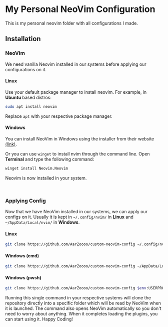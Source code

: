 # My Personal NeoVim Configuration

This is my personal neovim folder with all configurations I made.

## Installation

### NeoVim

We need vanilla Neovim installed in our systems before applying our configurations on it.

#### Linux

Use your default package manager to install neovim. For example, in **Ubuntu** based distros:

```bash
sudo apt install neovim
```

Replace `apt` with your respective package manager.

#### Windows

You can install NeoVim in Windows using the installer from their website [(link)](https://neovim.io/).

Or you can use `winget` to install nvim through the command line. Open **Terminal** and type the following command:

```bash
winget install Neovim.Neovim
```

Neovim is now installed in your system.

<br>

### Applying Config

Now that we have NeoVim installed in our systems, we can apply our configs on it. Usually it is kept in `~/.config/nvim/` in **Linux** and `~/AppData/Local/nvim/` in **Windows**.

#### Linux

```bash
git clone https://github.com/AarZoooo/custom-neovim-config ~/.config/nvim/ && nvim
```

#### Windows (cmd)

```bash
git clone https://github.com/AarZoooo/custom-neovim-config ~/AppData/Local/nvim/ && nvim
```

#### Windows (pwsh)

```bash
git clone https://github.com/AarZoooo/custom-neovim-config $env:USERPROFILE\AppData\Local\nvim; nvim
```

Running this single command in your respective systems will clone the repository directly into a specific folder which will be read by NeoVim when it is launched. The command also opens NeoVim automatically so you don't need to worry about anything. When it completes loading the plugins, you can start using it. Happy Coding!


